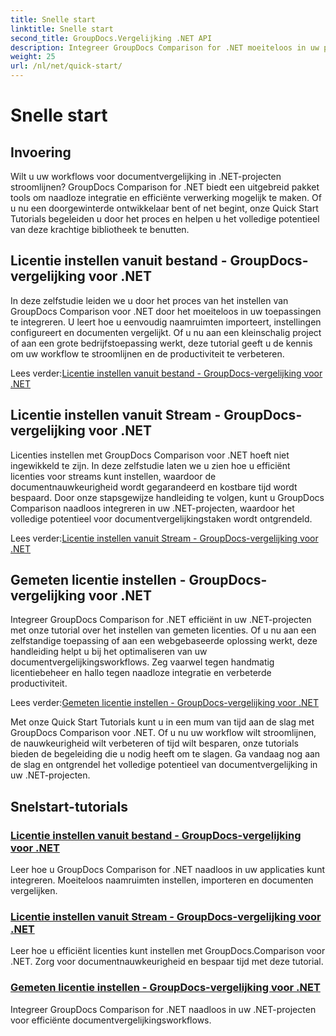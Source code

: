 ```yaml
---
title: Snelle start
linktitle: Snelle start
second_title: GroupDocs.Vergelijking .NET API
description: Integreer GroupDocs Comparison for .NET moeiteloos in uw projecten. Leer efficiënte methoden voor het instellen van licenties voor nauwkeurige workflows voor documentvergelijking.
weight: 25
url: /nl/net/quick-start/
---
```


# Snelle start


## Invoering

Wilt u uw workflows voor documentvergelijking in .NET-projecten stroomlijnen? GroupDocs Comparison for .NET biedt een uitgebreid pakket tools om naadloze integratie en efficiënte verwerking mogelijk te maken. Of u nu een doorgewinterde ontwikkelaar bent of net begint, onze Quick Start Tutorials begeleiden u door het proces en helpen u het volledige potentieel van deze krachtige bibliotheek te benutten.

## Licentie instellen vanuit bestand - GroupDocs-vergelijking voor .NET

In deze zelfstudie leiden we u door het proces van het instellen van GroupDocs Comparison voor .NET door het moeiteloos in uw toepassingen te integreren. U leert hoe u eenvoudig naamruimten importeert, instellingen configureert en documenten vergelijkt. Of u nu aan een kleinschalig project of aan een grote bedrijfstoepassing werkt, deze tutorial geeft u de kennis om uw workflow te stroomlijnen en de productiviteit te verbeteren.

 Lees verder:[Licentie instellen vanuit bestand - GroupDocs-vergelijking voor .NET](./set-license-from-file/)

## Licentie instellen vanuit Stream - GroupDocs-vergelijking voor .NET

Licenties instellen met GroupDocs Comparison voor .NET hoeft niet ingewikkeld te zijn. In deze zelfstudie laten we u zien hoe u efficiënt licenties voor streams kunt instellen, waardoor de documentnauwkeurigheid wordt gegarandeerd en kostbare tijd wordt bespaard. Door onze stapsgewijze handleiding te volgen, kunt u GroupDocs Comparison naadloos integreren in uw .NET-projecten, waardoor het volledige potentieel voor documentvergelijkingstaken wordt ontgrendeld.

 Lees verder:[Licentie instellen vanuit Stream - GroupDocs-vergelijking voor .NET](./set-license-from-stream/)

## Gemeten licentie instellen - GroupDocs-vergelijking voor .NET

Integreer GroupDocs Comparison for .NET efficiënt in uw .NET-projecten met onze tutorial over het instellen van gemeten licenties. Of u nu aan een zelfstandige toepassing of aan een webgebaseerde oplossing werkt, deze handleiding helpt u bij het optimaliseren van uw documentvergelijkingsworkflows. Zeg vaarwel tegen handmatig licentiebeheer en hallo tegen naadloze integratie en verbeterde productiviteit.

 Lees verder:[Gemeten licentie instellen - GroupDocs-vergelijking voor .NET](./set-metered-license/)

Met onze Quick Start Tutorials kunt u in een mum van tijd aan de slag met GroupDocs Comparison voor .NET. Of u nu uw workflow wilt stroomlijnen, de nauwkeurigheid wilt verbeteren of tijd wilt besparen, onze tutorials bieden de begeleiding die u nodig heeft om te slagen. Ga vandaag nog aan de slag en ontgrendel het volledige potentieel van documentvergelijking in uw .NET-projecten.
## Snelstart-tutorials
### [Licentie instellen vanuit bestand - GroupDocs-vergelijking voor .NET](./set-license-from-file/)
Leer hoe u GroupDocs Comparison for .NET naadloos in uw applicaties kunt integreren. Moeiteloos naamruimten instellen, importeren en documenten vergelijken.
### [Licentie instellen vanuit Stream - GroupDocs-vergelijking voor .NET](./set-license-from-stream/)
Leer hoe u efficiënt licenties kunt instellen met GroupDocs.Comparison voor .NET. Zorg voor documentnauwkeurigheid en bespaar tijd met deze tutorial.
### [Gemeten licentie instellen - GroupDocs-vergelijking voor .NET](./set-metered-license/)
Integreer GroupDocs Comparison for .NET naadloos in uw .NET-projecten voor efficiënte documentvergelijkingsworkflows.